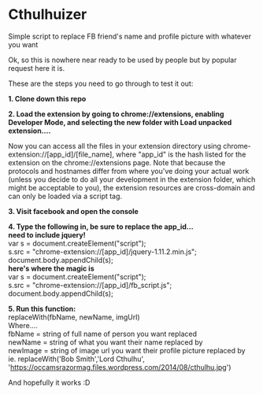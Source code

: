 # Cthulhuizer
Simple script to replace FB friend's name and profile picture with whatever you want

Ok, so this is nowhere near ready to be used by people but by popular request here it is.

These are the steps you need to go through to test it out:

<strong>1. Clone down this repo</strong>

<!--Note: step 2 is taken from: http://stackoverflow.com/questions/10611796/is-there-any-way-to-load-a-local-js-file-dynamically-->
<strong>2. Load the extension by going to chrome://extensions, enabling Developer Mode, and selecting the new folder with Load unpacked extension....</strong>

Now you can access all the files in your extension directory using chrome-extension://[app_id]/[file_name], where "app_id" is the hash listed for the extension on the chrome://extensions page. Note that because the protocols and hostnames differ from where you've doing your actual work (unless you decide to do all your development in the extension folder, which might be acceptable to you), the extension resources are cross-domain and can only be loaded via a script tag.

<strong>3. Visit facebook and open the console</strong>

<strong>4. Type the following in, be sure to replace the app_id...</strong>
<br>
<strong>need to include jquery!</strong>
<br>
var s = document.createElement("script");
<br>
s.src = "chrome-extension://[app_id]/jquery-1.11.2.min.js";
<br>
document.body.appendChild(s);
<br>
<strong>here's where the magic is</strong>
<br>
var s = document.createElement("script");
<br>
s.src = "chrome-extension://[app_id]/fb_script.js";
<br>
document.body.appendChild(s);

<strong>5. Run this function:</strong>
<br>
replaceWith(fbName, newName, imgUrl)
<br>
Where....
<br>
fbName = string of full name of person you want replaced
<br>
newName = string of what you want their name replaced by
<br>
newImage = string of image url you want their profile picture replaced by
<br>
ie. replaceWith('Bob Smith','Lord Cthulhu', 'https://occamsrazormag.files.wordpress.com/2014/08/cthulhu.jpg')

And hopefully it works :D
